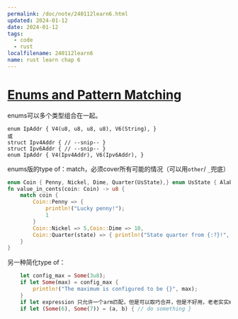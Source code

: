 ```yaml
---
permalink: /doc/note/240112learn6.html
updated: 2024-01-12
date: 2024-01-12
tags:
  - code
  - rust
localfilename: 240112learn6
name: rust learn chap 6
---
```

# [Enums and Pattern Matching](https://doc.rust-lang.org/book/ch06-00-enums.html#enums-and-pattern-matching)
enums可以多个类型组合在一起。
```
enum IpAddr { V4(u8, u8, u8, u8), V6(String), }
或
struct Ipv4Addr { // --snip-- } 
struct Ipv6Addr { // --snip-- } 
enum IpAddr { V4(Ipv4Addr), V6(Ipv6Addr), }
```
enums版的type of：match，必须cover所有可能的情况（可以用`other`/ `_`兜底）
```rust
enum Coin { Penny, Nickel, Dime, Quarter(UsState),} enum UsState { Alabama, Alaska, }
fn value_in_cents(coin: Coin) -> u8 {
    match coin {
        Coin::Penny => {
            println!("Lucky penny!");
            1
        }
        Coin::Nickel => 5,Coin::Dime => 10,
        Coin::Quarter(state) => { println!("State quarter from {:?}!", state); 25 }
    }
}
```
另一种简化type of：
```rust
    let config_max = Some(3u8);
    if let Some(max) = config_max {
        println!("The maximum is configured to be {}", max);
    }
    if let expression 只允许一个arm匹配，但是可以取巧合并，但是不好用，老老实实match
    if let (Some(6), Some(7)) = (a, b) { // do something }    
```
